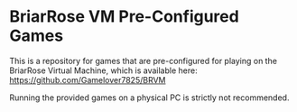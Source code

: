 # BriarRose VM Pre-Configured Games

This is a repository for games that are pre-configured for playing on the BriarRose Virtual Machine, which is available here: https://github.com/Gamelover7825/BRVM

Running the provided games on a physical PC is strictly not recommended.

